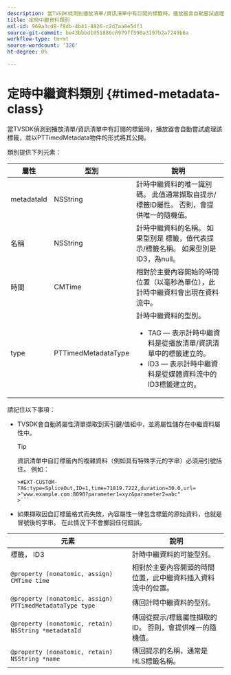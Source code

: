 ```yaml
---
description: 當TVSDK偵測到播放清單/資訊清單中有訂閱的標籤時，播放器會自動嘗試處理該標籤，並以PTTimedMetadata物件的形式將其公開。
title: 定時中繼資料類別
exl-id: 969a3cd8-f8db-4b41-8826-c2d7aa8e5df1
source-git-commit: be43bbbd1051886c8979ff590a3197b2a7249b6a
workflow-type: tm+mt
source-wordcount: '326'
ht-degree: 0%

---
```


# 定時中繼資料類別 {#timed-metadata-class}

當TVSDK偵測到播放清單/資訊清單中有訂閱的標籤時，播放器會自動嘗試處理該標籤，並以PTTimedMetadata物件的形式將其公開。

類別提供下列元素：

<table id="table_FFC56AC5B1E04DA99C9309C0223ABA90"> 
 <thead> 
  <tr> 
   <th colname="col1" class="entry"><b>屬性</b></th> 
   <th colname="col02" class="entry"><b>型別</b> </th> 
   <th colname="col2" class="entry"><b>說明</b></th> 
  </tr>
 </thead>
 <tbody> 
  <tr> 
   <td colname="col1"> <span class="codeph"> metadataId</span> </td> 
   <td colname="col02"><span class="codeph"> NSString</span> </td> 
   <td colname="col2"> 計時中繼資料的唯一識別碼。 此值通常擷取自提示/標籤ID屬性。 否則，會提供唯一的隨機值。 </td> 
  </tr> 
  <tr> 
   <td colname="col1"><span class="codeph"> 名稱</span> </td> 
   <td colname="col02"><span class="codeph"> NSString</span></td> 
   <td colname="col2"> 計時中繼資料的名稱。 如果型別是 <span class="codeph"> 標籤</span>，值代表提示/標籤名稱。 如果型別是 <span class="codeph"> ID3</span>，為null。 </td> 
  </tr> 
  <tr> 
   <td colname="col1"><span class="codeph"> 時間</span> </td> 
   <td colname="col02"><span class="codeph"> CMTime</span></td> 
   <td colname="col2"> 相對於主要內容開始的時間位置（以毫秒為單位），此計時中繼資料會出現在資料流中。 </td> 
  </tr> 
  <tr> 
   <td colname="col1"><span class="codeph"> type</span> </td> 
   <td colname="col02"> <span class="codeph"> PTTimedMetadataType</span></td> 
   <td colname="col2">計時中繼資料的型別。 
    <ul id="ul_70FBFB33E9F846D8B38592560CCE9560"> 
     <li id="li_739D30561BFB4D9B97DF212E4880BA2C">TAG — 表示計時中繼資料是從播放清單/資訊清單中的標籤建立的。 </li> 
     <li id="li_E785E1DEF1CC4D9DBE7764E5D05EFAFC">ID3 — 表示計時中繼資料是從媒體資料流中的ID3標籤建立的。 </li> 
    </ul> </td> 
  </tr> 
 </tbody> 
</table>

<!--<a id="section_737CC47997F74F80A3C5C6171ADE120E"></a>-->

請記住以下事項：

* TVSDK會自動將屬性清單擷取到索引鍵/值組中，並將屬性儲存在中繼資料屬性中。

   >[!TIP]
   >
   >資訊清單中自訂標籤內的複雜資料（例如具有特殊字元的字串）必須用引號括住。 例如：
   >
   >
   ```
   >#EXT-CUSTOM-TAG:type=SpliceOut,ID=1,time=71819.7222,duration=30.0,url=
   >"www.example.com:8090?parameter1=xyz&parameter2=abc"
   >```

* 如果擷取因自訂標籤格式而失敗，內容屬性一律包含標籤的原始資料，也就是冒號後的字串。 在此情況下不會擲回任何錯誤。

| **元素** | **說明** |
|---|---|
| 標籤， ID3 | 計時中繼資料的可能型別。 |
| `@property (nonatomic, assign) CMTime time` | 相對於主要內容開頭的時間位置，此中繼資料插入資料流中的位置。 |
| `@property (nonatomic, assign) PTTimedMetadataType type` | 傳回計時中繼資料的型別。 |
| `@property (nonatomic, retain) NSString *metadataId` | 傳回從提示/標籤屬性擷取的ID。 否則，會提供唯一的隨機值。 |
| `@property (nonatomic, retain) NSString *name` | 傳回提示的名稱，通常是HLS標籤名稱。 |
